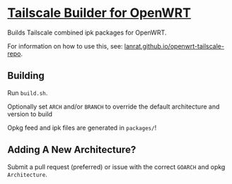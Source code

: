 # [Tailscale Builder for OpenWRT](https://lanrat.github.io/openwrt-tailscale-rep)

Builds Tailscale combined ipk packages for OpenWRT.


For information on how to use this, see: [lanrat.github.io/openwrt-tailscale-repo](https://lanrat.github.io/openwrt-tailscale-repo).


## Building

Run `build.sh`.

Optionally set `ARCH` and/or `BRANCH` to override the default architecture and version to build

Opkg feed and ipk files are generated in `packages/`!


## Adding A New Architecture?

Submit a pull request (preferred) or issue with the correct `GOARCH` and opkg `Architecture`.
